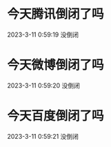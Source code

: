 # 今天腾讯倒闭了吗

2023-3-11 0:59:19 没倒闭

# 今天微博倒闭了吗

2023-3-11 0:59:20 没倒闭

# 今天百度倒闭了吗

2023-3-11 0:59:21 没倒闭

